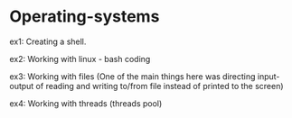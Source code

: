 # Operating-systems
ex1: Creating a shell.

ex2: Working with linux - bash coding

ex3: Working with files (One of the main things here was directing input-output of reading and writing to/from file instead of printed to the screen)

ex4: Working with threads (threads pool)
